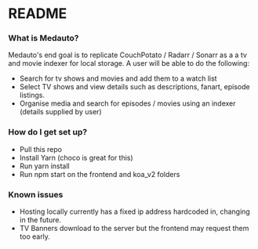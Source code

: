 # README #

### What is Medauto? ###

Medauto's end goal is to replicate CouchPotato / Radarr / Sonarr as a a tv and movie indexer for local storage. A user will be able to do the following:

* Search for tv shows and movies and add them to a watch list
* Select TV shows and view details such as descriptions, fanart, episode listings.
* Organise media and search for episodes / movies using an indexer (details supplied by user)

### How do I get set up? ###

* Pull this repo
* Install Yarn (choco is great for this)
* Run yarn install
* Run npm start on the frontend and koa_v2 folders

### Known issues ###

* Hosting locally currently has a fixed ip address hardcoded in, changing in the future.
* TV Banners download to the server but the frontend may request them too early.